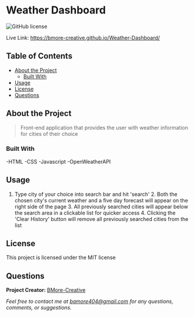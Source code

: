 # Weather Dashboard
  ![GitHub license](https://img.shields.io/badge/license-MIT-blue.svg) 



Live Link: https://bmore-creative.github.io/Weather-Dashboard/

## Table of Contents

- [About the Project](#about-the-project)
  - [Built With](#built-with) 
- [Usage](#usage)
- [License](#license)
- [Questions](#questions)

## About the Project

>Front-end application that provides the user with weather information for cities of their choice

### Built With
-HTML 
-CSS 
-Javascript 
-OpenWeatherAPI

## Usage

1. Type city of your choice into search bar and hit 'search' 2. Both the chosen city's current weather and a five day forecast will appear on the right side of the page 3. All previously searched cities will appear below the search area in a clickable list for quicker access 4. Clicking the 'Clear History' button will remove all previously searched cities from the list

## License

This project is licensed under the MIT license

## Questions

**Project Creator:** [BMore-Creative](https://github.com/BMore-Creative)

*Feel free to contact me at bamore404@gmail.com for any questions, comments, or suggestions.*
